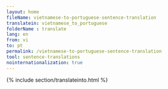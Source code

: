 ```yaml
---
layout: home
fileName: vietnamese-to-portuguese-sentence-translation
translatein: vietnamese_to_portuguese
folderName : translate
lang: en
from: vi
to: pt
permalink: /vietnamese-to-portuguese-sentence-translation
tool: sentence-translations
nointernationalization: true
---
```

{% include section/translateinto.html %}
